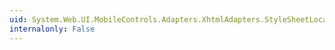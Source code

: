 ```yaml
---
uid: System.Web.UI.MobileControls.Adapters.XhtmlAdapters.StyleSheetLocation
internalonly: False
---
```

